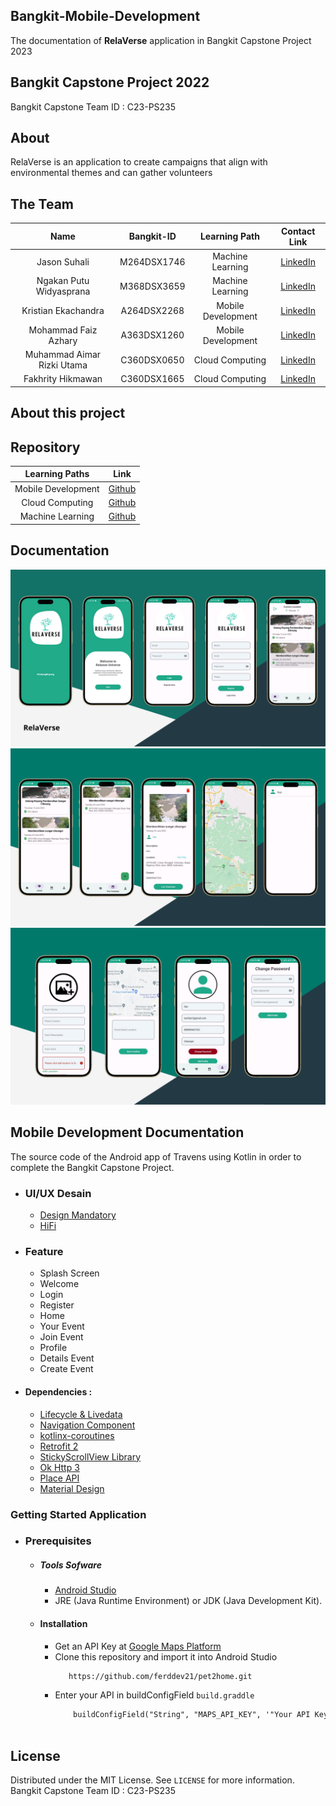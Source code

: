 ## Bangkit-Mobile-Development
The documentation of <b>RelaVerse</b> application in Bangkit Capstone Project 2023


## Bangkit Capstone Project 2022
Bangkit Capstone Team ID :  C23-PS235


## About

RelaVerse is an application to create campaigns that align with environmental themes and can gather volunteers

## The Team

|              Name              | Bangkit-ID |   Learning Path    |                                                       Contact Link                                                       |
| :----------------------------: | :--------: | :----------------: | :----------------------------------------------------------------------------------------------------------------------: |
| Jason Suhali | M264DSX1746 |  Machine Learning  |            [LinkedIn](https://www.linkedin.com/in/jason-suhali-604814222/)           |
|   Ngakan Putu Widyasprana     | M368DSX3659 |  Machine Learning  |                [LinkedIn](https://www.linkedin.com/in/muhammad-aimar-rizki-utama-75479b21b/)              |
|     Kristian Ekachandra            | A264DSX2268| Mobile Development |              [LinkedIn](https://www.linkedin.com/in/kristian-ekachandra/)             |
|     Mohammad Faiz Azhary     | A363DSX1260 | Mobile Development |    [LinkedIn](https://www.linkedin.com/in/mohammad-faiz-azhary/)    |
|      Muhammad Aimar Rizki Utama     |C360DSX0650 |  Cloud Computing   | [LinkedIn](https://www.linkedin.com/in/muhammad-aimar-rizki-utama-75479b21b/)  |
|        Fakhrity Hikmawan         | C360DSX1665 |  Cloud Computing   |        [LinkedIn](https://www.linkedin.com/in/fakhrity-hikmawan/)      |


## About this project


## Repository

|   Learning Paths   |                                Link                                |
| :----------------: | :----------------------------------------------------------------: |
| Mobile Development | [Github](https://github.com/zee-azha/Relaverse) |
| Cloud Computing  | [Github](https://github.com/aimrzky/Relaverse-CC)  |
| Machine Learning  | [Github](https://github.com/NgakanWidyasprana/RelaVerse-ML/tree/main)  |


## Documentation
![Relavers](https://raw.githubusercontent.com/zee-azha/Asset/main/MobileApps/8.png)
![Relavers](https://raw.githubusercontent.com/zee-azha/Asset/main/MobileApps/9.png)
![Relavers](https://raw.githubusercontent.com/zee-azha/Asset/main/MobileApps/10.png)
## Mobile Development Documentation
The source code of the Android app of Travens using Kotlin in order to complete the Bangkit Capstone Project.

- ### UI/UX Desain
     - [Design Mandatory](https://www.figma.com/file/LFX9TjzgtxcDlujvelln9t/Bangkit?type=design&node-id=0-1&t=7Zo4J7WjP6PRk1FD-0)
     - [HiFi](https://www.figma.com/file/LFX9TjzgtxcDlujvelln9t/Bangkit?type=design&node-id=241-116&t=7Zo4J7WjP6PRk1FD-0)

 - ### Feature
    - Splash Screen
    - Welcome
    - Login
    - Register
    - Home
    - Your Event
    - Join Event
    - Profile
    - Details Event
    - Create Event

* #### Dependencies :
  - [Lifecycle & Livedata](https://developer.android.com/jetpack/androidx/releases/lifecycle)
  - [Navigation Component](https://developer.android.com/jetpack/androidx/releases/navigation)
  - [kotlinx-coroutines](https://developer.android.com/kotlin/coroutines)    
  - [Retrofit 2](https://square.github.io/retrofit/)   
  - [StickyScrollView Library](https://github.com/amarjain07/StickyScrollView)    
  - [Ok Http 3](https://square.github.io/okhttp/) 
  - [Place API](https://developers.google.com/maps/documentation/places/android-sdk) 
  - [Material Design](https://m3.material.io/)
  

### Getting Started Application

  - ### Prerequisites
      - ##### Tools Sofware
        - [Android Studio](https://developer.android.com/studio)
        - JRE (Java Runtime Environment) or JDK (Java Development Kit).

      - #### Installation
        - Get an API Key at [Google Maps Platform](https://developers.google.com/maps/documentation/android-sdk/get-api-key)
        - Clone this repository and import it into Android Studio    
            ```
               https://github.com/ferddev21/pet2home.git
            ``` 
        - Enter your API in buildConfigField `build.graddle`
           ``` default config {
               buildConfigField("String", "MAPS_API_KEY", '"Your API Key"')}



## License
Distributed under the MIT License. See `LICENSE` for more information.
Bangkit Capstone Team ID :  C23-PS235

